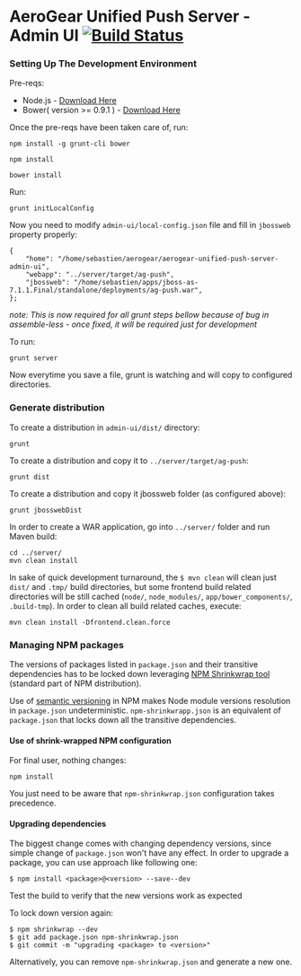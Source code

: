 # AeroGear Unified Push Server - Admin UI [![Build Status](https://travis-ci.org/aerogear/aerogear-unifiedpush-server-admin-ui.png)](https://travis-ci.org/aerogear/aerogear-unifiedpush-server-admin-ui)

### Setting Up The Development Environment

Pre-reqs:

* Node.js - [Download Here](http://nodejs.org/)
* Bower( version >= 0.9.1 ) - [Download Here](http://bower.io/)

Once the pre-reqs have been taken care of, run:

    npm install -g grunt-cli bower
    
    npm install

    bower install


Run:

    grunt initLocalConfig

Now you need to modify `admin-ui/local-config.json` file and fill in `jbossweb` property properly:

    {
        "home": "/home/sebastien/aerogear/aerogear-unified-push-server-admin-ui",
        "webapp": "../server/target/ag-push",
        "jbossweb": "/home/sebastien/apps/jboss-as-7.1.1.Final/standalone/deployments/ag-push.war",
    };
    
_note:  This is now required for all grunt steps bellow because of bug in assemble-less - once fixed, it will be required just for development_

To run:

    grunt server
    
Now everytime you save a file, grunt is watching and will copy to configured directories.


### Generate distribution

To create a distribution in `admin-ui/dist/` directory:

    grunt
    
To create a distribution and copy it to `../server/target/ag-push`:

    grunt dist
    
To create a distribution and copy it jbossweb folder (as configured above):

    grunt jbosswebDist
    
    
In order to create a WAR application, go into `../server/` folder and run Maven build:

    cd ../server/
    mvn clean install
    
In sake of quick development turnaround, the `$ mvn clean` will clean just `dist/` and `.tmp/` build directories, but some frontend build related directories will be still cached (`node/`, `node_modules/`, `app/bower_components/`, `.build-tmp`). In order to clean all build related caches, execute:

    mvn clean install -Dfrontend.clean.force


### Managing NPM packages

The versions of packages listed in `package.json` and their transitive dependencies has to be locked down leveraging [NPM Shrinkwrap tool](http://blog.nodejs.org/2012/02/27/managing-node-js-dependencies-with-shrinkwrap/) (standard part of NPM distribution).

Use of [semantic versioning](https://github.com/npm/node-semver) in NPM makes Node module versions resolution in `package.json` undeterministic. `npm-shrinkwrapp.json` is an equivalent of `package.json` that locks down all the transitive dependencies.

#### Use of shrink-wrapped NPM configuration

For final user, nothing changes:

    npm install

You just need to be aware that `npm-shrinkwrap.json` configuration takes precedence.

#### Upgrading dependencies

The biggest change comes with changing dependency versions, since simple change of `package.json` won't have any effect. In order to upgrade a package, you can use approach like following one:

    $ npm install <package>@<version> --save--dev

Test the build to verify that the new versions work as expected

To lock down version again:

    $ npm shrinkwrap --dev
    $ git add package.json npm-shrinkwrap.json
    $ git commit -m "upgrading <package> to <version>"

Alternatively, you can remove `npm-shrinkwrap.json` and generate a new one.
